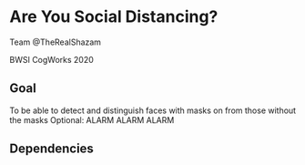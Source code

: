 # Are You Social Distancing?

<Enter Description Here>

Team @TheRealShazam

BWSI CogWorks 2020


## Goal
To be able to detect and distinguish faces with masks on from those without the masks
Optional: ALARM ALARM ALARM

## Dependencies

